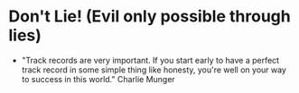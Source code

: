 # Don't Lie! (Evil only possible through lies)





- "Track records are very important. If you start early to have a perfect track record in some simple thing like honesty, you're well on your way to success in this world."
   Charlie Munger
